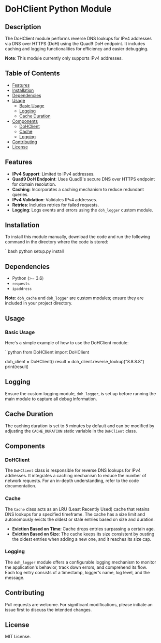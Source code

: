 # DoHClient Python Module

## Description

The DoHClient module performs reverse DNS lookups for IPv4 addresses via DNS over HTTPS (DoH) using the Quad9 DoH endpoint. It includes caching and logging functionalities for efficiency and easier debugging.

**Note**: This module currently only supports IPv4 addresses.

## Table of Contents

- [Features](#features)
- [Installation](#installation)
- [Dependencies](#dependencies)
- [Usage](#usage)
  - [Basic Usage](#basic-usage)
  - [Logging](#logging)
  - [Cache Duration](#cache-duration)
- [Components](#components)
  - [DoHClient](#dohclient)
  - [Cache](#cache)
  - [Logging](#logging)
- [Contributing](#contributing)
- [License](#license)

## Features

- **IPv4 Support**: Limited to IPv4 addresses.
- **Quad9 DoH Endpoint**: Uses Quad9's secure DNS over HTTPS endpoint for domain resolution.
- **Caching**: Incorporates a caching mechanism to reduce redundant queries.
- **IPv4 Validation**: Validates IPv4 addresses.
- **Retries**: Includes retries for failed requests.
- **Logging**: Logs events and errors using the `doh_logger` custom module.

## Installation

To install this module manually, download the code and run the following command in the directory where the code is stored:

``bash
python setup.py install

## Dependencies
- Python (>= 3.6)
- `requests`
- `ipaddress`

**Note**: `doh_cache` and `doh_logger` are custom modules; ensure they are included in your project directory.

## Usage

### Basic Usage
Here's a simple example of how to use the DoHClient module:

``python
from DoHClient import DoHClient

doh_client = DoHClient()
result = doh_client.reverse_lookup("8.8.8.8")
print(result)


## Logging
Ensure the custom logging module, `doh_logger`, is set up before running the main module to capture all debug information.

## Cache Duration
The caching duration is set to 5 minutes by default and can be modified by adjusting the `CACHE_DURATION` static variable in the `DoHClient` class.

## Components

### DoHClient
The `DoHClient` class is responsible for reverse DNS lookups for IPv4 addresses. It integrates a caching mechanism to reduce the number of network requests. For an in-depth understanding, refer to the code documentation.

### Cache
The `Cache` class acts as an LRU (Least Recently Used) cache that retains DNS lookups for a specified timeframe. The cache has a size limit and autonomously evicts the oldest or stale entries based on size and duration.

- **Eviction Based on Time**: Cache drops entries surpassing a certain age.
- **Eviction Based on Size**: The cache keeps its size consistent by ousting the oldest entries when adding a new one, and it reaches its size cap.

### Logging
The `doh_logger` module offers a configurable logging mechanism to monitor the application's behavior, track down errors, and comprehend its flow. Each log entry consists of a timestamp, logger's name, log level, and the message.

## Contributing
Pull requests are welcome. For significant modifications, please initiate an issue first to discuss the intended changes.

## License
MIT License.


